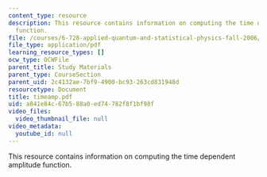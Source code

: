 ```yaml
---
content_type: resource
description: This resource contains information on computing the time dependent amplitude
  function.
file: /courses/6-728-applied-quantum-and-statistical-physics-fall-2006/a841e84c67b588a0ed74782f8f1bf98f_timeamp.pdf
file_type: application/pdf
learning_resource_types: []
ocw_type: OCWFile
parent_title: Study Materials
parent_type: CourseSection
parent_uid: 2c4132ae-7bf9-4900-bc93-263cd831948d
resourcetype: Document
title: timeamp.pdf
uid: a841e84c-67b5-88a0-ed74-782f8f1bf98f
video_files:
  video_thumbnail_file: null
video_metadata:
  youtube_id: null
---
```

This resource contains information on computing the time dependent amplitude function.

